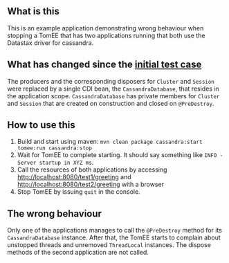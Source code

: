 What is this
----
This is an example application demonstrating wrong behaviour when stopping a TomEE that has two applications running that both use the Datastax driver for cassandra.

What has changed since the [initial test case](https://github.com/schroenser/parallel-cassandra-webapps/tree/initial-test-case)
----
The producers and the corresponding disposers for `Cluster` and `Session` were replaced by a single CDI bean, the `CassandraDatabase`, that resides in the application scope. `CassandraDatabase` has private members for `Cluster` and `Session` that are created on construction and closed on `@PreDestroy`.

How to use this
----
1. Build and start using maven: `mvn clean package cassandra:start tomee:run cassandra:stop`
2. Wait for TomEE to complete starting. It should say something like `INFO - Server startup in XYZ ms`.
3. Call the resources of both applications by accessing [http://localhost:8080/test1/greeting](http://localhost:8080/test1/greeting) and [http://localhost:8080/test2/greeting](http://localhost:8080/test2/greeting) with a browser
4. Stop TomEE by issuing `quit` in the console.

The wrong behaviour
----
Only one of the applications manages to call the `@PreDestroy` method for its `CassandraDatabase` instance. After that, the TomEE starts to complain about unstopped threads and unremoved `ThreadLocal` instances. The dispose methods of the second application are not called.